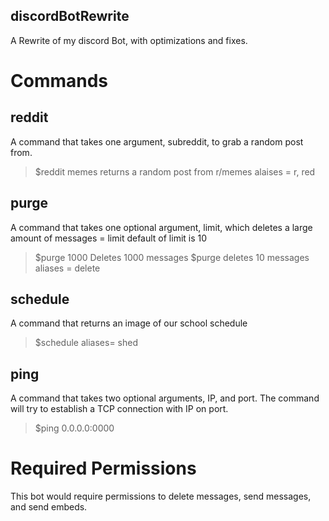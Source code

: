 ## discordBotRewrite
 A Rewrite of my discord Bot, with optimizations and fixes.


# Commands

## reddit
A command that takes one argument, subreddit, to grab a random post from.
>$reddit memes
 returns a random post from r/memes
 alaises = r, red
 
## purge
A command that takes one optional argument, limit, which deletes a large amount of messages = limit
default of limit is 10
>$purge 1000
Deletes 1000 messages
>$purge
deletes 10 messages
aliases = delete

## schedule
A command that returns an image of our school schedule
>$schedule
aliases= shed

## ping
A command that takes two optional arguments, IP, and port.
The command will try to establish a TCP connection with IP on port.
>$ping 0.0.0.0:0000


# Required Permissions

This bot would require permissions to delete messages, send messages, and send embeds.
